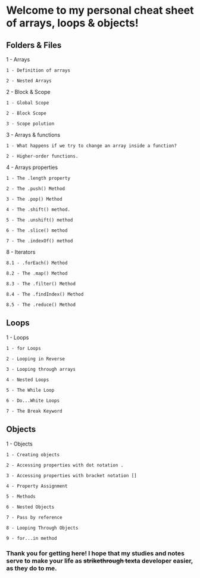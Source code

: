 # Welcome to my personal cheat sheet of arrays, loops & objects!

  

## Folders & Files
1 - Arrays

	1 - Definition of arrays

	2 - Nested Arrays

2 - Block & Scope

	1 - Global Scope

	2 - Block Scope

	3 - Scope polution

3 - Arrays & functions

	1 - What happens if we try to change an array inside a function?

	2 - Higher-order functions.

4 - Arrays properties

	1 - The .length property

	2 - The .push() Method

	3 - The .pop() Method

	4 - The .shift() method.

	5 - The .unshift() method

	6 - The .slice() method

	7 - The .indexOf() method

8 - Iterators 

	8.1 - .forEach() Method

	8.2 - The .map() Method

	8.3 - The .filter() Method

	8.4 - The .findIndex() Method

	8.5 - The .reduce() Method

  

## Loops

1 - Loops

	1 - for Loops

	2 - Looping in Reverse

	3 - Looping through arrays

	4 - Nested Loops

	5 - The While Loop

	6 - Do...White Loops

	7 - The Break Keyword

  

## Objects

1 - Objects

	1 - Creating objects

	2 - Accessing properties with dot notation .

	3 - Accessing properties with bracket notation []

	4 - Property Assignment

	5 - Methods

	6 - Nested Objects

	7 - Pass by reference

	8 - Looping Through Objects

	9 - for...in method

   

### Thank you for getting here! I hope that my studies and notes serve to make your life as ~~strikethrough text~~a developer easier, as they do to me. 